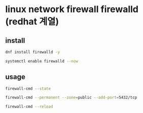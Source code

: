 # linux network firewall firewalld (redhat 계열)

## install

```sh
dnf install firewalld -y

systemctl enable firewalld --now
```

## usage

```sh
firewall-cmd --state

firewall-cmd --permanent --zone=public --add-port=5432/tcp

firewall-cmd --reload
```
